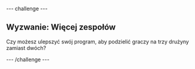 \--- challenge \---

## Wyzwanie: Więcej zespołów

Czy możesz ulepszyć swój program, aby podzielić graczy na trzy drużyny zamiast dwóch?

\--- /challenge \---